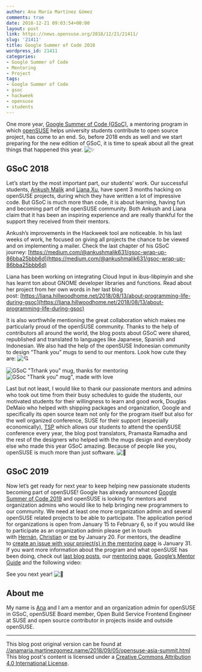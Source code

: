 ```yaml
---
author: Ana María Martínez Gómez
comments: true
date: 2018-12-21 09:03:54+00:00
layout: post
link: https://news.opensuse.org/2018/12/21/21411/
slug: '21411'
title: Google Summer of Code 2018
wordpress_id: 21411
categories:
- Google Summer of Code
- Mentoring
- Project
tags:
- Google Summer of Code
- gsoc
- hackweek
- opensuse
- students
---
```


One more year, [Google Summer of Code (GSoC)](https://summerofcode.withgoogle.com/), a mentoring program in which [openSUSE](https://www.opensuse.org/) helps university students contribute to open source project, has come to an end. So, before 2018 ends as well and we start preparing for the new edition of GSoC, it is time to speak about all the great things that happened this year. ![:sparkles:](https://github.githubassets.com/images/icons/emoji/unicode/2728.png)


## GSoC 2018


Let’s start by the most important part, our students’ work. Our successful students, [Ankush Malik](https://github.com/AnkushMalik) and [Liana Xu](https://github.com/lianna07), have spent 3 months hacking on openSUSE projects, during which they have written a lot of impressive code. But GSoC is much more than code, it is about learning, having fun and becoming part of the openSUSE community. Both Ankush and Liana claim that it has been an inspiring experience and are really thankful for the support they received from their mentors.

Ankush’s improvements in the Hackweek tool are noticeable. In his last weeks of work, he focused on giving all projects the chance to be viewed and on implementing a mailer. Check the last chapter of his GSoC journey: [https://medium.com/@ankushmalik631/gsoc-wrap-up-86bba25bbb6d](https://medium.com/@ankushmalik631/gsoc-wrap-up-86bba25bbb6d)

Liana has been working on integrating Cloud Input in ibus-libpinyin and she has learnt ton about GNOME developer libraries and functions. Read about her project from her own words in her last blog post: [https://liana.hillwoodhome.net/2018/08/13/about-programming-life-during-gsoc](https://liana.hillwoodhome.net/2018/08/13/about-programming-life-during-gsoc)

It is also worthwhile mentioning the great collaboration which makes me particularly proud of the openSUSE community. Thanks to the help of contributors all around the world, the blog posts about GSoC were shared, republished and translated to languages like Japanese, Spanish and Indonesian. We also had the help of the openSUSE Indonesian community to design “Thank you” mugs to send to our mentors. Look how cute they are: ![:cupid:](https://github.githubassets.com/images/icons/emoji/unicode/1f498.png)

![GSoC "Trhank you" mug, thanks for mentoring](//anamaria.martinezgomez.name/img/posts/gsoc-ends-mug-thanks.jpg) ![GSoc "Thank you" mug", made with love](//anamaria.martinezgomez.name/img/posts/gsoc-ends-mug-with-love.jpg)

Last but not least, I would like to thank our passionate mentors and admins who took out time from their busy schedules to guide the students, our motivated students for their willingness to learn and good work, Douglas DeMaio who helped with shipping packages and organization, Google and specifically its open source team not only for the program itself but also for the well organized conference, SUSE for their support (especially economically), [TSP](https://en.opensuse.org/openSUSE:Travel_Support_Program) which allows our students to attend the openSUSE conference every year, the blog post translators, Pramasta Ramadha and the rest of the designers who helped with the mugs design and everybody else who made this year GSoC amazing. Because of people like you, openSUSE is much more than just software. ![:green_heart:](https://github.githubassets.com/images/icons/emoji/unicode/1f49a.png)


## GSoC 2019


Now let’s get ready for next year to keep helping new passionate students becoming part of openSUSE! Google has already announced [Google Summer of Code 2019](https://developers.google.com/open-source/gsoc/timeline) and openSUSE is looking for mentors and organization admins who would like to help bringing new programmers to our community. We need at least one more organization admin and several openSUSE related projects to be able to participate. The application period for organizations is open from January 15 to February 6, so if you would like to participate as an organization admin please get in touch with [Hernán](https://github.com/lagartoflojo), [Christian](https://bruckmayer.net/) or [me](//anamaria.martinezgomez.name/) by January 20. For mentors, the deadline to [create an issue with your project(s) in the mentoring page](https://github.com/openSUSE/mentoring/issues/new) is January 31. If you want more information about the program and what openSUSE has been doing, check out [last blog posts](https://news.opensuse.org/category/project/mentoring/gsoc), our [mentoring page](https://101.opensuse.org/), [Google’s Mentor Guide](https://google.github.io/gsocguides/mentor) and the following video:



See you next year! ![:wave:](https://github.githubassets.com/images/icons/emoji/unicode/1f44b.png)

<!-- more -->


## About me


My name is [Ana](//anamaria.martinezgomez.name/) and I am a mentor and an organization admin for openSUSE in GSoC, openSUSE Board member, Open Build Service Frontend Engineer at SUSE and open source contributor in projects inside and outside openSUSE.





* * *



This blog post original version can be found at [//anamaria.martinezgomez.name/2018/09/05/opensuse-asia-summit.html](//anamaria.martinezgomez.name/2018/12/20/gsoc-ends.html) This blog post's content is licensed under a [Creative Commons Attribution 4.0 International License](//creativecommons.org/licenses/by/4.0/). 
